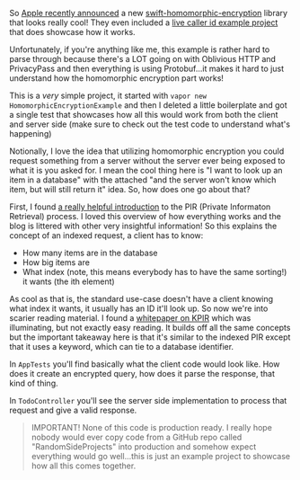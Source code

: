 So [Apple recently announced](https://www.swift.org/blog/announcing-swift-homomorphic-encryption/) a new [swift-homomorphic-encryption](https://github.com/apple/swift-homomorphic-encryption) library that looks really cool! They even included a [live caller id example project](https://github.com/apple/live-caller-id-lookup-example) that does showcase how it works. 

Unfortunately, if you're anything like me, this example is rather hard to parse through because there's a LOT going on with Oblivious HTTP and PrivacyPass and then everything is using Protobuf...it makes it hard to just understand how the homomorphic encryption part works!

This is a *very* simple project, it started with `vapor new HomomorphicEncryptionExample` and then I deleted a little boilerplate and got a single test that showcases how all this would work from both the client and server side (make sure to check out the test code to understand what's happening)

Notionally, I love the idea that utilizing homomorphic encryption you could request something from a server without the server ever being exposed to what it is you asked for. I mean the cool thing here is "I want to look up an item in a database" with the attached "and the server won't know which item, but will still return it" idea. So, how does one go about that?

First, I found [a really helpful introduction](https://educatedguesswork.org/posts/pir/) to the PIR (Private Informaton Retrieval) process. I loved this overview of how everything works and the blog is littered with other very insightful information! So this explains the concept of an indexed request, a client has to know:
- How many items are in the database
- How big items are
- What index (note, this means everybody has to have the same sorting!) it wants (the ith element)

As cool as that is, the standard use-case doesn't have a client knowing what index it wants, it usually has an ID it'll look up. So now we're into scarier reading material. I found a [whitepaper on KPIR](https://citeseerx.ist.psu.edu/document?repid=rep1&type=pdf&doi=70d2a37d5af527dfc345691e2f978f6e46dc4efe#:~:text=Private%20information%20retrieval%20(PIR)%20schemes,data%20stored%20in%20the%20database.) which was illuminating, but not exactly easy reading. It builds off all the same concepts but the important takeaway here is that it's similar to the indexed PIR except that it uses a keyword, which can tie to a database identifier.

In `AppTests` you'll find basically what the client code would look like. How does it create an encrypted query, how does it parse the response, that kind of thing. 

In `TodoController` you'll see the server side implementation to process that request and give a valid response.

> IMPORTANT! None of this code is production ready. I really hope nobody would ever copy code from a GitHub repo called "RandomSideProjects" into production and somehow expect everything would go well...this is just an example project to showcase how all this comes together.